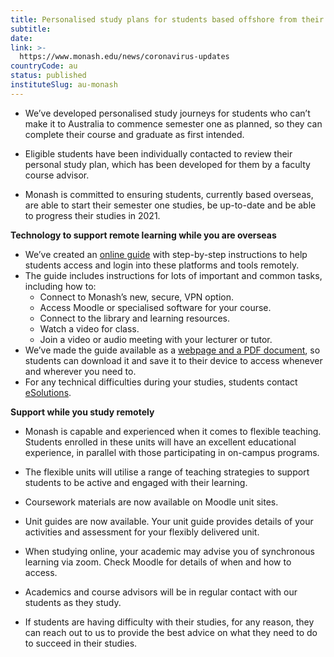```yaml
---
title: Personalised study plans for students based offshore from their home campus
subtitle: 
date:  
link: >-
  https://www.monash.edu/news/coronavirus-updates
countryCode: au
status: published
instituteSlug: au-monash
---
```

  * We’ve developed personalised study journeys for students who can’t make it to Australia to commence semester one as planned, so they can complete their course and graduate as first intended.


  * Eligible students have been individually contacted to review their personal study plan, which has been developed for them by a faculty course advisor.


  * Monash is committed to ensuring students, currently based overseas, are able to start their semester one studies, be up-to-date and be able to progress their studies in 2021.



 **Technology to support remote learning while you are overseas**

  * We’ve created an [online guide](https://www.monash.edu/esolutions/students/systems-guide) with step-by-step instructions to help students access and login into these platforms and tools remotely.
  * The guide includes instructions for lots of important and common tasks, including how to: 
    * Connect to Monash’s new, secure, VPN option.
    * Access Moodle or specialised software for your course.
    * Connect to the library and learning resources.
    * Watch a video for class.
    * Join a video or audio meeting with your lecturer or tutor.
  * We’ve made the guide available as a [webpage and a PDF document](https://www.monash.edu/esolutions/students/systems-guide), so students can download it and save it to their device to access whenever and wherever you need to.
  * For any technical difficulties during your studies, students contact [eSolutions](https://www.monash.edu/esolutions/contact).



 **Support while you study remotely**

  * Monash is capable and experienced when it comes to flexible teaching. Students enrolled in these units will have an excellent educational experience, in parallel with those participating in on-campus programs.


  * The flexible units will utilise a range of teaching strategies to support students to be active and engaged with their learning.


  * Coursework materials are now available on Moodle unit sites.


  * Unit guides are now available. Your unit guide provides details of your activities and assessment for your flexibly delivered unit.


  * When studying online, your academic may advise you of synchronous learning via zoom. Check Moodle for details of when and how to access.


  * Academics and course advisors will be in regular contact with our students as they study.


  * If students are having difficulty with their studies, for any reason, they can reach out to us to provide the best advice on what they need to do to succeed in their studies.


